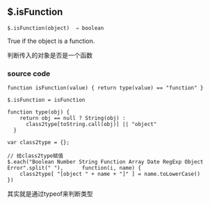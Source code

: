 ## $.isFunction

```
$.isFunction(object)  ⇒ boolean
```

True if the object is a function.



判断传入的对象是否是一个函数



### source code

```
function isFunction(value) { return type(value) == "function" }

$.isFunction = isFunction

function type(obj) {
    return obj == null ? String(obj) :
      class2type[toString.call(obj)] || "object"
  }

var class2type = {};

// 给class2type赋值
$.each("Boolean Number String Function Array Date RegExp Object Error".split(" "), 		function(i, name) {
    class2type[ "[object " + name + "]" ] = name.toLowerCase()
})
```

其实就是通过typeof来判断类型
